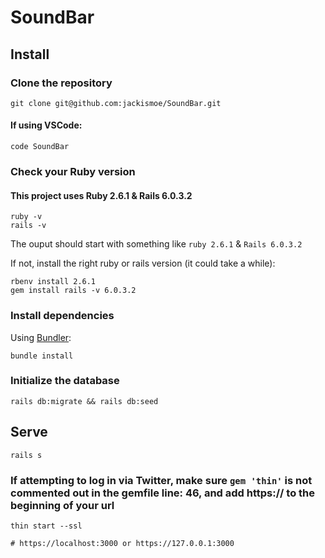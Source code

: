 # SoundBar

## Install

### Clone the repository

```shell
git clone git@github.com:jackismoe/SoundBar.git
```
#### If using VSCode:
```shell
code SoundBar
```

### Check your Ruby version
#### This project uses Ruby 2.6.1 & Rails 6.0.3.2

```shell
ruby -v
rails -v
```

The ouput should start with something like `ruby 2.6.1` & `Rails 6.0.3.2`

If not, install the right ruby or rails version (it could take a while):

```shell
rbenv install 2.6.1
gem install rails -v 6.0.3.2
```

### Install dependencies

Using [Bundler](https://github.com/bundler/bundler):

```shell
bundle install
```

### Initialize the database

```shell
rails db:migrate && rails db:seed
```

## Serve

```shell
rails s
```
### If attempting to log in via Twitter, make sure `gem 'thin'` is not commented out in the gemfile line: 46, and add https:// to the beginning of your url

```shell
thin start --ssl

# https://localhost:3000 or https://127.0.0.1:3000
```